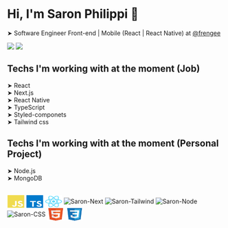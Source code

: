 # Hi, I'm Saron Philippi 👋

➤ Software Engineer Front-end | Mobile  (React | React Native) at [@frengee](https://www.linkedin.com/company/frengee/) 

<div> 
  <a href = "mailto:saron.ph@gmail.com"><img src="https://img.shields.io/badge/-Gmail-%23333?style=for-the-badge&logo=gmail&logoColor=white" target="_blank"></a>
  <a href="https://www.linkedin.com/in/saron-philippi" target="_blank"><img src="https://img.shields.io/badge/-LinkedIn-%230077B5?style=for-the-badge&logo=linkedin&logoColor=white" target="_blank"></a> 
</div>

## Techs I'm working with at the moment (Job)

➤ React  
➤ Next.js  
➤ React Native  
➤ TypeScript  
➤ Styled-componets  
➤ Tailwind css  

## Techs I'm working with at the moment (Personal Project)

➤ Node.js  
➤ MongoDB  

<div style="display: inline_block"><br>
  
  <img align="center" alt="Saron-Js" height="30" width="40" src="https://raw.githubusercontent.com/devicons/devicon/master/icons/javascript/javascript-plain.svg">
  <img align="center" alt="Saron-Ts" height="30" width="40" src="https://raw.githubusercontent.com/devicons/devicon/master/icons/typescript/typescript-plain.svg">
  <img align="center" alt="Saron-React" height="30" width="40" src="https://raw.githubusercontent.com/devicons/devicon/master/icons/react/react-original.svg">
  <img align="center" alt="Saron-Next" height="30" width="40" src="https://cdn.jsdelivr.net/gh/devicons/devicon/icons/nextjs/nextjs-original.svg">
  <img align="center" alt="Saron-Tailwind" height="30" width="40" src="https://cdn.jsdelivr.net/gh/devicons/devicon/icons/tailwindcss/tailwindcss-plain.svg">
  <img align="center" alt="Saron-Node" height="30" width="40" src="https://cdn.jsdelivr.net/gh/devicons/devicon/icons/nodejs/nodejs-original-wordmark.svg">
  <img align="center" alt="Saron-CSS" height="30" width="40" src="https://cdn.jsdelivr.net/gh/devicons/devicon/icons/mongodb/mongodb-original-wordmark.svg">
  <img align="center" alt="Saron-HTML" height="30" width="40" src="https://raw.githubusercontent.com/devicons/devicon/master/icons/html5/html5-original.svg">
  <img align="center" alt="Saron-CSS" height="30" width="40" src="https://raw.githubusercontent.com/devicons/devicon/master/icons/css3/css3-original.svg">
</div>


